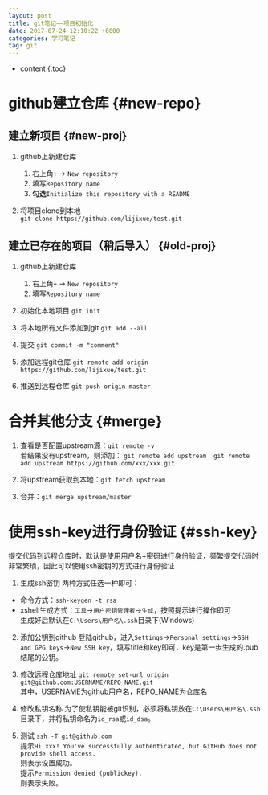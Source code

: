 ```yaml
---
layout: post
title: git笔记——项目初始化
date: 2017-07-24 12:10:22 +0800
categories: 学习笔记
tag: git
---
```


* content
{:toc}


# github建立仓库 {#new-repo}
## 建立新项目 {#new-proj}
1. github上新建仓库
	1. 右上角`+` -> `New repository`
	2. 填写`Repository name`
	3. **勾选**`Initialize this repository with a README`

2. 将项目clone到本地<br>
`git clone https://github.com/lijixue/test.git`

## 建立已存在的项目（稍后导入） {#old-proj}
1. github上新建仓库
	1. 右上角`+` -> `New repository`
	2. 填写`Repository name`

2. 初始化本地项目
`git init`

3. 将本地所有文件添加到git
`git add --all`

4. 提交
`git commit -m "comment"`

5. 添加远程git仓库
`git remote add origin https://github.com/lijixue/test.git`

6. 推送到远程仓库
`git push origin master`

# 合并其他分支 {#merge}
1. 查看是否配置upstream源：`git remote -v`<br>
若结果没有upstream，则添加：
```git remote add upstream  git remote add upstream https://github.com/xxx/xxx.git```

2. 将upstream获取到本地：`git fetch upstream`
3. 合并：`git merge upstream/master`

# 使用ssh-key进行身份验证 {#ssh-key}
提交代码到远程仓库时，默认是使用用户名+密码进行身份验证，频繁提交代码时非常繁琐，因此可以使用ssh密钥的方式进行身份验证
1. 生成ssh密钥
两种方式任选一种即可：
* 命令方式：`ssh-keygen -t rsa`
* xshell生成方式：`工具`->`用户密钥管理者`->`生成`，按照提示进行操作即可<br>
生成好后默认在`C:\Users\用户名\.ssh`目录下(Windows)

2. 添加公钥到github
登陆github，进入`Settings`->`Personal settings`->`SSH and GPG keys`->`New SSH key`，填写title和key即可，key是第一步生成的.pub结尾的公钥。

3. 修改远程仓库地址
`git remote set-url origin git@github.com:USERNAME/REPO_NAME.git`<br>
其中，USERNAME为github用户名，REPO_NAME为仓库名

4. 修改私钥名称
为了使私钥能被git识别，必须将私钥放在`C:\Users\用户名\.ssh`目录下，并将私钥命名为`id_rsa`或`id_dsa`。

5. 测试
`ssh -T git@github.com`<br>
提示`Hi xxx! You've successfully authenticated, but GitHub does not provide shell access.`<br>
则表示设置成功。<br>
提示`Permission denied (publickey).`<br>
则表示失败。